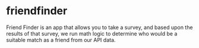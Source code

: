 # friendfinder

Friend Finder is an app that allows you to take a survey, and based upon the results of that survey, we run math logic to determine who would be a suitable match as a friend from our API data.

